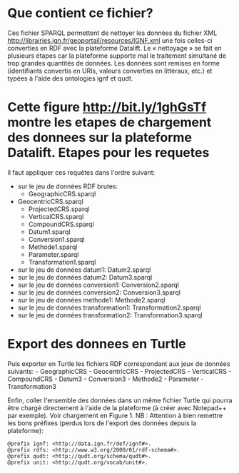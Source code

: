 Que contient ce fichier?
========
Ces fichier SPARQL permettent de nettoyer les données du fichier XML http://librairies.ign.fr/geoportail/resources/IGNF.xml une fois celles-ci converties en RDF avec la plateforme Datalift. Le « nettoyage » se fait en plusieurs étapes car la plateforme supporte mal le traitement simultané de trop grandes quantités de données.
Les données sont remises en forme (identifiants convertis en URIs, valeurs converties en littéraux, etc.) et typées à l'aide des ontologies ignf et qudt.

Cette figure http://bit.ly/1ghGsTf montre les etapes de chargement des donnees sur la plateforme Datalift. 
Etapes pour les requetes
=========
Il faut appliquer ces requêtes dans l'ordre suivant:
- sur le jeu de données RDF brutes:
	- GeographicCRS.sparql
- GeocentricCRS.sparql
	- ProjectedCRS.sparql
	- VerticalCRS.sparql
	- CompoundCRS.sparql
	- Datum1.sparql
	- Conversion1.sparql
	- Methode1.sparql
	- Parameter.sparql
	- Transformation1.sparql
- sur le jeu de données datum1: Datum2.sparql
- sur le jeu de données datum2: Datum3.sparql
- sur le jeu de données conversion1: Conversion2.sparql
- sur le jeu de données conversion2: Conversion3.sparql
- sur le jeu de données methode1: Methode2.sparql
- sur le jeu de données transformation1: Transformation2.sparql
- sur le jeu de données transformation2: Transformation3.sparql

Export des donnees en Turtle
==========
Puis exporter en Turtle les fichiers RDF correspondant aux jeux de données suivants:
	- GeographicCRS
	- GeocentricCRS
	- ProjectedCRS
	- VerticalCRS
	- CompoundCRS
	- Datum3
	- Conversion3
	- Methode2
	- Parameter
	- Transformation3
	
Enfin, coller l'ensemble des données dans un même fichier Turtle qui pourra être chargé directement à l'aide de la plateforme (à créer avec Notepad++ par exemple). Voir chargement en Figure 1.
NB : Attention à bien remettre les bons préfixes (perdus lors de l'export des données depuis la plateforme):
	
	@prefix ignf: <http://data.ign.fr/def/ignf#>.
	@prefix rdfs: <http://www.w3.org/2000/01/rdf-schema#>.
	@prefix qudt: <http://qudt.org/schema/qudt#>.
	@prefix unit: <http://qudt.org/vocab/unit#>.
 

